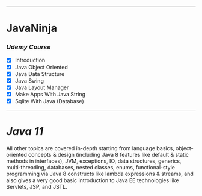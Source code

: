 


------------------------------------------------------------
# JavaNinja
### _Udemy Course_ 
- [x] Introduction
- [x] Java Object Oriented
- [x] Java Data Structure
- [x] Java Swing
- [x] Java Layout Manager
- [x] Make Apps With Java String
- [x] Sqlite With Java (Database)

---------------------------------------------------------------


# _Java 11_

All other topics are covered in-depth starting from language basics, object-oriented concepts & design (including Java 8 features like default & static methods in interfaces), JVM, exceptions, IO, data structures, generics, multi-threading, databases, nested classes, enums, functional-style programming via Java 8 constructs like lambda expressions & streams, and also gives a very good basic introduction to Java EE technologies like Servlets, JSP, and JSTL.
